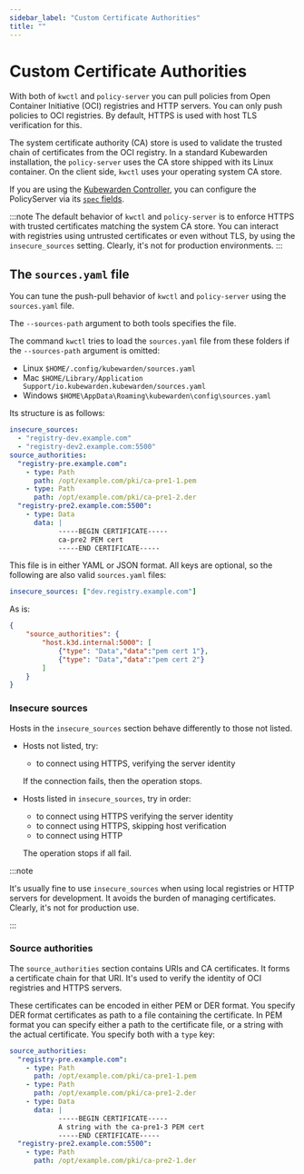 ```yaml
---
sidebar_label: "Custom Certificate Authorities"
title: ""
---
```


# Custom Certificate Authorities

With both of `kwctl` and `policy-server`
you can pull policies from Open Container Initiative (OCI) registries and HTTP servers.
You can only push policies to OCI registries.
By default, HTTPS is used with host TLS verification for this.

The system certificate authority (CA) store is used to validate the trusted chain of certificates from the OCI registry.
In a standard Kubewarden installation, the `policy-server` uses the CA store shipped with its Linux container.
On the client side, `kwctl` uses your operating system CA store.

If you are using the
[Kubewarden Controller](https://github.com/kubewarden/kubewarden-controller),
you can configure the PolicyServer via its
[`spec` fields](/operator-manual/policy-servers/01-custom-cas.md).

:::note
The default behavior of `kwctl` and `policy-server` is to enforce HTTPS with trusted certificates matching the system CA store.
You can interact with registries using untrusted certificates or even without TLS, by using the `insecure_sources` setting.
Clearly, it's not for production environments.
:::

## The `sources.yaml` file

You can tune the push-pull behavior of `kwctl` and `policy-server` using the `sources.yaml` file.

The `--sources-path` argument to both tools specifies the file.

The command `kwctl` tries to load the `sources.yaml` file from these folders if the `--sources-path` argument is omitted:
- Linux `$HOME/.config/kubewarden/sources.yaml` 
- Mac `$HOME/Library/Application Support/io.kubewarden.kubewarden/sources.yaml`
- Windows `$HOME\AppData\Roaming\kubewarden\config\sources.yaml`

Its structure is as follows:

```yaml
insecure_sources:
  - "registry-dev.example.com"
  - "registry-dev2.example.com:5500"
source_authorities:
  "registry-pre.example.com":
    - type: Path
      path: /opt/example.com/pki/ca-pre1-1.pem
    - type: Path
      path: /opt/example.com/pki/ca-pre1-2.der
  "registry-pre2.example.com:5500":
    - type: Data
      data: |
            -----BEGIN CERTIFICATE-----
            ca-pre2 PEM cert
            -----END CERTIFICATE-----
```

This file is in either YAML or JSON format.
All keys are optional, so the following are also valid `sources.yaml` files:

```yaml
insecure_sources: ["dev.registry.example.com"]
```

As is:

```json
{
    "source_authorities": {
        "host.k3d.internal:5000": [
            {"type": "Data","data":"pem cert 1"},
            {"type": "Data","data":"pem cert 2"}
        ]
    }
}
```

### Insecure sources

Hosts in the `insecure_sources` section behave differently to those not listed.

- Hosts not listed, try:
  - to connect using HTTPS, verifying the server identity

  If the connection fails, then the operation stops.

- Hosts listed in `insecure_sources`, try in order:
  - to connect using HTTPS verifying the server identity
  - to connect using HTTPS, skipping host verification
  - to connect using HTTP

  The operation stops if all fail.

:::note

It's usually fine to use `insecure_sources` when using local registries or
HTTP servers for development.
It avoids the burden of managing certificates.
Clearly, it's not for production use.

:::

### Source authorities

The `source_authorities` section contains URIs and CA certificates.
It forms a certificate chain for that URI.
It's used to verify the identity of OCI registries and HTTPS servers.

These certificates can be encoded in either PEM or DER format.
You specify DER format certificates as path to a file containing the certificate.
In PEM format you can specify either a path to the certificate file, or a string with the actual certificate.
You specify both with a `type` key:

```yaml
source_authorities:
  "registry-pre.example.com":
    - type: Path
      path: /opt/example.com/pki/ca-pre1-1.pem
    - type: Path
      path: /opt/example.com/pki/ca-pre1-2.der
    - type: Data
      data: |
            -----BEGIN CERTIFICATE-----
            A string with the ca-pre1-3 PEM cert
            -----END CERTIFICATE-----
  "registry-pre2.example.com:5500":
    - type: Path
      path: /opt/example.com/pki/ca-pre2-1.der
```
